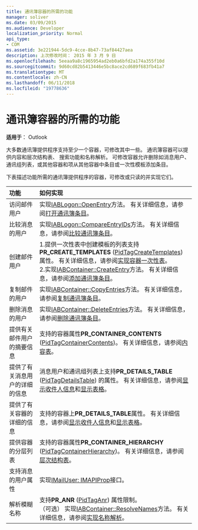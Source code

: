 ```yaml
---
title: 通讯簿容器的所需的功能
manager: soliver
ms.date: 03/09/2015
ms.audience: Developer
localization_priority: Normal
api_type:
- COM
ms.assetid: 3e221944-5dc9-4cce-8b47-73af84427aea
description: 上次修改时间： 2015 年 3 月 9 日
ms.openlocfilehash: 5eeaa9a8c1965954ad2eb0a6bfd2a174a355f10d
ms.sourcegitcommit: 9d60cd82b5413446e5bc8ace2cd689f683fb41a7
ms.translationtype: MT
ms.contentlocale: zh-CN
ms.lasthandoff: 06/11/2018
ms.locfileid: "19778636"
---
```

# <a name="required-features-for-address-book-containers"></a>通讯簿容器的所需的功能

  
  
**适用于**： Outlook 
  
大多数通讯簿提供程序支持至少一个容器，可修改其中一些。 通讯簿容器可以提供内容和层次结构表、 搜索功能和名称解析。 可修改容器允许删除如消息用户、 通讯组列表，或其他容器和项从其他容器中条目或一次性模板添加条目。
  
下表描述功能所需的通讯簿提供程序的容器，可修改或只读的并实现它们。
  
|**功能**|**如何实现**|
|:-----|:-----|
|访问邮件用户  <br/> |实现[IABLogon::OpenEntry](iablogon-openentry.md)方法。 有关详细信息，请参阅[打开通讯簿条目](opening-address-book-entries.md)。  <br/> |
|比较消息的用户  <br/> |实现[IABLogon::CompareEntryIDs](iablogon-compareentryids.md)方法。 有关详细信息，请参阅[比较通讯簿条目](comparing-address-book-entries.md)。  <br/> |
|创建邮件用户  <br/> |1.提供一次性表中创建模板的列表支持**PR_CREATE_TEMPLATES** ([PidTagCreateTemplates](pidtagcreatetemplates-canonical-property.md)) 属性。 有关详细信息，请参阅[实现容器一次性表](implementing-a-container-one-off-table.md)。  <br/> 2.实现[IABContainer::CreateEntry](iabcontainer-createentry.md)方法。 有关详细信息，请参阅[添加通讯簿条目](adding-address-book-entries.md)。  <br/> |
|复制邮件的用户  <br/> |实现[IABContainer::CopyEntries](iabcontainer-copyentries.md)方法。 有关详细信息，请参阅[复制通讯簿条目](copying-address-book-entries.md)。  <br/> |
|删除消息的用户  <br/> |实现[IABContainer::DeleteEntries](iabcontainer-deleteentries.md)方法。 有关详细信息，请参阅[删除通讯簿条目](removing-address-book-entries.md)。  <br/> |
|提供有关邮件用户的摘要信息  <br/> |支持的容器属性**PR_CONTAINER_CONTENTS** ([PidTagContainerContents](pidtagcontainercontents-canonical-property.md))。 有关详细信息，请参阅[内容表](contents-tables.md)。  <br/> |
|提供了有关消息用户的详细的信息  <br/> |消息用户和通讯组列表上支持**PR_DETAILS_TABLE** ([PidTagDetailsTable](pidtagdetailstable-canonical-property.md)) 的属性。 有关详细信息，请参阅[显示收件人信息](displaying-recipient-information.md)和[显示表格](display-tables.md)。  <br/> |
|提供了有关容器的详细的信息  <br/> |支持的容器上**PR_DETAILS_TABLE**属性。 有关详细信息，请参阅[显示收件人信息](displaying-recipient-information.md)和[显示表格](display-tables.md)。  <br/> |
|提供容器的分层列表  <br/> |支持的容器属性**PR_CONTAINER_HIERARCHY** ([PidTagContainerHierarchy](pidtagcontainerhierarchy-canonical-property.md))。 有关详细信息，请参阅[层次结构表](hierarchy-tables.md)。  <br/> |
|支持消息的用户属性  <br/> |实现[IMailUser: IMAPIProp](imailuserimapiprop.md)接口。  <br/> |
|解析模糊名称  <br/> | 支持**PR_ANR** ([PidTagAnr](pidtaganr-canonical-property.md)) 属性限制。  <br/>  （可选） 实现[IABContainer::ResolveNames](iabcontainer-resolvenames.md)方法。 有关详细信息，请参阅[实现名称解析](implementing-name-resolution.md)。  <br/> |
   


